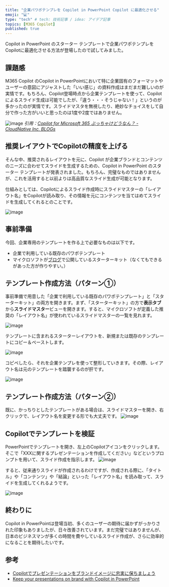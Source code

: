 ```yaml
---
title: "企業パワポテンプレを Copilot in PowerPoint Copilot に最適化させる"
emoji: "💻" 
type: "tech" # tech: 技術記事 / idea: アイデア記事
topics: [M365 Copilot] 
published: true
---
```

Copilot in PowerPoint のスターター テンプレートで企業パワポテンプレをCopilotに最適化させる方法が登場したので試してみました。

## 課題感
M365 Copilot のCopilot in PowerPointにおいて特に企業固有のフォーマットやユーザーの意図にアジャストした「いい感じ」の資料作成はまだまだ難しいのが実情です。もちろん、Copilot登場時点から企業テンプレートを使って、Copilotによるスライド生成は可能でしたが、「違う・・・そうじゃない！」というのが多かったのが実情です。スライドマスタを無視したり、絶妙なチョイスをして自分で作った方がいいと思ったのは1度や2度ではありません。

![image](https://github.com/user-attachments/assets/bb5bc03c-318a-41fd-b15b-bc48eceb9c7f)
*引用：[Copilot for Microsoft 365 ぶっちゃけどうなん？ - CloudNative Inc. BLOGs](https://blog.cloudnative.co.jp/22728/#co-index-5)*

## 推奨レイアウトでCopilotの精度を上げる
そんな中、推奨されるレイアウトを元に、Copilot が企業ブランドとコンテンツのニーズに合わせてスライドを生成するための、Copilot in PowerPoint のスターター テンプレートが発表されました。もちろん、完璧なものではありませんが、これを活用すると以前よりは高品質なスライド生成が可能となります。

仕組みとしては、Copilotによるスライド作成時にスライドマスターの「レイアウト名」をCopilotが読み取り、その情報を元にコンテンツを当てはめてスライドを生成してくれるとのことです。

![image](https://github.com/user-attachments/assets/fbac8b85-eeee-4aab-9c0b-f20bb3dcc176)

## 事前準備
今回、企業専用のテンプレートを作る上で必要なものは以下です。
- 企業で利用している既存のパワポテンプレート
- マイクロソフトが[ブログ](https://techcommunity.microsoft.com/blog/microsoft365insiderblog/keep-your-presentations-on-brand-with-copilot-in-powerpoint/4295913)で公開しているスターターキット（なくてもできるがあった方が作りやすい。）

## テンプレート作成方法（パターン①）
事前準備で用意した「企業で利用している既存のパワポテンプレート」と「スターターキット」の両方を開きます。まず、「スターターキット」の方で**表示タブ**から**スライドマスター**ビューを開きます。すると、マイクロソフトが定義した推奨の「レイアウト名」が使われているスライドマスターの一覧を見れます。

![image](https://github.com/user-attachments/assets/5fb496b3-6baf-4995-b542-3ec0aa16499d)

テンプレートに含まれるスターターレイアウトを、新規または既存のテンプレートにコピー＆ペーストします。

![image](https://github.com/user-attachments/assets/315a36b1-2ab0-4e3c-b76f-b0a2f908bf3f)

コピペしたら、それを企業テンプレを使って整形していきます。その際、レイアウト名は元のテンプレートを踏襲するのが肝です。

![image](https://github.com/user-attachments/assets/4e91ea1f-565b-4898-bb90-cf56dad90695)

## テンプレート作成方法（パターン②）
既に、かっちりとしたテンプレートがある場合は、スライドマスターを開き、右クリックで、レイアウト名を変更する形でも大丈夫です。
![image](https://github.com/user-attachments/assets/fb14ddbb-514b-4e5e-8d13-02e96e91961e)

## Copilotでテンプレートを検証
PowerPointでテンプレートを開き、左上のCopilotアイコンをクリックします。そこで「XXXに関するプレゼンテーションを作成してください」などというプロンプトを用いて、スライド作成を指示します。
![image](https://github.com/user-attachments/assets/c7396a03-fb0b-4e61-9f9b-55d4c08c8d8a)

すると、従来通りスライドが作成されるわけですが、作成される際に、「タイトル」や「コンテンツ」や「結論」といった「レイアウト名」を読み取って、スライドを生成してくれるようです。

![image](https://github.com/user-attachments/assets/7818232b-1a4d-492d-935c-b2b2d3157b8f)

## 終わりに
Copilot in PowerPointは登場当初、多くのユーザーの期待に届かずがっかりされた印象もありましたが、日々改善されています。まだ完璧ではありませんが、日本のビジネスマンが多くの時間を費やしているスライド作成が、さらに効率的になることを期待したいです。

## 参考
- [Copilotでプレゼンテーションをブランドイメージに忠実に保ちましょう](https://support.microsoft.com/en-us/topic/keep-your-presentation-on-brand-with-copilot-046c23d5-012e-49e0-8579-fe49302959fc?preview=true)
- [Keep your presentations on brand with Copilot in PowerPoint](https://techcommunity.microsoft.com/blog/microsoft365insiderblog/keep-your-presentations-on-brand-with-copilot-in-powerpoint/4295913?ocid=usoc_TWITTER_M365_spl100006689760691)
